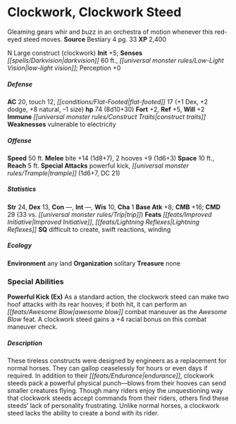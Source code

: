 ﻿---
cssclass: [monsters]
title1: Clockwork, Clockwork Steed
desc_short: Gleaming gears whir and buzz in an orchestra of motion whenever this red-eyed
  steed moves.
title2: Clockwork Steed
CR: 6
sources:
- name: Bestiary 4
  page: 33
  link: http://paizo.com/products/btpy91ds?Pathfinder-Roleplaying-Game-Bestiary-4
XP: 2400
alignment: N
size: Large
type: construct
subtypes:
- clockwork
initiative:
  bonus: 5
senses:
  darkvision: 60
  low-light vision: true
AC:
  AC: 20
  touch: 12
  flat_footed: 17
  components:
    dex: 1
    dodge: 2
    natural: 8
    size: -1
HP:
  HP: 74
  long: 8d10+30
saves:
  fort: 2
  ref: 5
  will: 2
immunities:
- construct traits
weaknesses:
- vulnerable to electricity
speeds:
  base: 50
attacks:
  melee:
  - - text: bite +14 (1d8+7)
      entries:
      - - damage: 1d8+7
      attack: bite
      bonus:
      - 14
    - text: 2 hooves +9 (1d6+3)
      entries:
      - - damage: 1d6+3
      count: 2
      attack: hooves
      bonus:
      - 9
  special:
  - powerful kick
  - trample (1d6+7, DC 21)
space: 10
reach: 5
ability_scores:
  STR: 24
  DEX: 13
  CON:
  INT:
  WIS: 10
  CHA: 1
BAB: 8
CMB: 16
CMD: 29
CMD_other: 33 vs. trip
feats:
- is_bonus: true
  name: Improved Initiative
- is_bonus: true
  name: Lightning Reflexes
skills: {}
special_qualities:
- difficult to create
- swift reactions
- winding
ecology:
  environment: any land
  organization: solitary
  treasure_type: none
special_abilities:
  Powerful Kick (Ex): As a standard action, the clockwork steed can make two hoof
    attacks with its rear hooves; if both hit, it can perform an awesome blow combat
    maneuver as the Awesome Blow feat. A clockwork steed gains a +4 racial bonus on
    this combat maneuver check.
desc_long: These tireless constructs were designed by engineers as a replacement for
  normal horses. They can gallop ceaselessly for hours or even days if required. In
  addition to their endurance, clockwork steeds pack a powerful physical punch-blows
  from their hooves can send smaller creatures flying. Though many riders enjoy the
  unquestioning way that clockwork steeds accept commands from their riders, others
  find these steeds' lack of personality frustrating. Unlike normal horses, a clockwork
  steed lacks the ability to create a bond with its rider.

---

# Clockwork, Clockwork Steed
Gleaming gears whir and buzz in an orchestra of motion whenever this red-eyed steed moves.
**Source** Bestiary 4 pg. 33
**XP** 2,400

N Large construct (clockwork)
**Init** +5; **Senses** _[[spells/Darkvision|darkvision]]_ 60 ft., _[[universal monster rules/Low-Light Vision|low-light vision]]_; Perception +0

##### Defense

**AC** 20, touch 12, _[[conditions/Flat-Footed|flat-footed]]_ 17 (+1 Dex, +2 dodge, +8 natural, –1 size)
**hp** 74 (8d10+30)
**Fort** +2, **Ref** +5, **Will** +2
**Immune** _[[universal monster rules/Construct Traits|construct traits]]_
**Weaknesses** vulnerable to electricity

##### Offense
**Speed** 50 ft.
**Melee** bite +14 (1d8+7), 2 hooves +9 (1d6+3)
**Space** 10 ft., **Reach** 5 ft.
**Special Attacks** powerful kick, _[[universal monster rules/Trample|trample]]_ (1d6+7, DC 21)

##### Statistics
**Str** 24, **Dex** 13, **Con** —, **Int** —, **Wis** 10, **Cha** 1
**Base Atk** +8; **CMB** +16; **CMD** 29 (33 vs. _[[universal monster rules/Trip|trip]]_)
**Feats** _[[feats/Improved Initiative|Improved Initiative]]_, _[[feats/Lightning Reflexes|Lightning Reflexes]]_
**SQ** difficult to create, swift reactions, winding

##### Ecology

**Environment** any land
**Organization** solitary
**Treasure** none

### Special Abilities

**Powerful Kick (Ex)** As a standard action, the clockwork steed can make two hoof attacks with its rear hooves; if both hit, it can perform an _[[feats/Awesome Blow|awesome blow]]_ combat maneuver as the _Awesome Blow_ feat. A clockwork steed gains a +4 racial bonus on this combat maneuver check.

##### Description

These tireless constructs were designed by engineers as a replacement for normal horses. They can gallop ceaselessly for hours or even days if required. In addition to their _[[feats/Endurance|endurance]]_, clockwork steeds pack a powerful physical punch—blows from their hooves can send smaller creatures flying. Though many riders enjoy the unquestioning way that clockwork steeds accept commands from their riders, others find these steeds’ lack of personality frustrating. Unlike normal horses, a clockwork steed lacks the ability to create a bond with its rider.